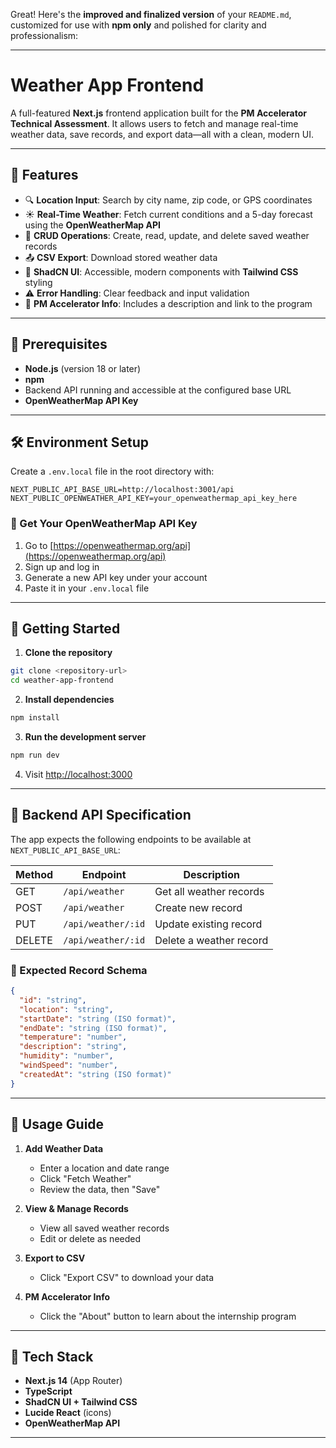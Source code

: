 Great! Here's the **improved and finalized version** of your `README.md`, customized for use with **npm only** and polished for clarity and professionalism:

---

# Weather App Frontend

A full-featured **Next.js** frontend application built for the **PM Accelerator Technical Assessment**. It allows users to fetch and manage real-time weather data, save records, and export data—all with a clean, modern UI.

---

## 🌟 Features

- 🔍 **Location Input**: Search by city name, zip code, or GPS coordinates
- ☀️ **Real-Time Weather**: Fetch current conditions and a 5-day forecast using the **OpenWeatherMap API**
- 📝 **CRUD Operations**: Create, read, update, and delete saved weather records
- 📤 **CSV Export**: Download stored weather data
- 🧩 **ShadCN UI**: Accessible, modern components with **Tailwind CSS** styling
- ⚠️ **Error Handling**: Clear feedback and input validation
- 📌 **PM Accelerator Info**: Includes a description and link to the program

---

## 🔧 Prerequisites

- **Node.js** (version 18 or later)
- **npm**
- Backend API running and accessible at the configured base URL
- **OpenWeatherMap API Key**

---

## 🛠️ Environment Setup

Create a `.env.local` file in the root directory with:

```env
NEXT_PUBLIC_API_BASE_URL=http://localhost:3001/api
NEXT_PUBLIC_OPENWEATHER_API_KEY=your_openweathermap_api_key_here
```

### 🔑 Get Your OpenWeatherMap API Key

1. Go to [https://openweathermap.org/api](https://openweathermap.org/api)
2. Sign up and log in
3. Generate a new API key under your account
4. Paste it in your `.env.local` file

---

## 🚀 Getting Started

1. **Clone the repository**

```bash
git clone <repository-url>
cd weather-app-frontend
```

2. **Install dependencies**

```bash
npm install
```

3. **Run the development server**

```bash
npm run dev
```

4. Visit [http://localhost:3000](http://localhost:3000)

---

## 📡 Backend API Specification

The app expects the following endpoints to be available at `NEXT_PUBLIC_API_BASE_URL`:

| Method | Endpoint           | Description             |
| ------ | ------------------ | ----------------------- |
| GET    | `/api/weather`     | Get all weather records |
| POST   | `/api/weather`     | Create new record       |
| PUT    | `/api/weather/:id` | Update existing record  |
| DELETE | `/api/weather/:id` | Delete a weather record |

### 📄 Expected Record Schema

```json
{
  "id": "string",
  "location": "string",
  "startDate": "string (ISO format)",
  "endDate": "string (ISO format)",
  "temperature": "number",
  "description": "string",
  "humidity": "number",
  "windSpeed": "number",
  "createdAt": "string (ISO format)"
}
```

---

## 📘 Usage Guide

1. **Add Weather Data**

   - Enter a location and date range
   - Click "Fetch Weather"
   - Review the data, then "Save"

2. **View & Manage Records**

   - View all saved weather records
   - Edit or delete as needed

3. **Export to CSV**

   - Click "Export CSV" to download your data

4. **PM Accelerator Info**

   - Click the "About" button to learn about the internship program

---

## 🧱 Tech Stack

- **Next.js 14** (App Router)
- **TypeScript**
- **ShadCN UI + Tailwind CSS**
- **Lucide React** (icons)
- **OpenWeatherMap API**

---
